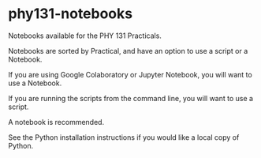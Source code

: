 # phy131-notebooks
Notebooks available for the PHY 131 Practicals.

Notebooks are sorted by Practical, and have an option to use a script or a Notebook.

If you are using Google Colaboratory or Jupyter Notebook, you will want to use a Notebook.

If you are running the scripts from the command line, you will want to use a script. 

A notebook is recommended. 

See the Python installation instructions if you would like a local copy of Python. 
